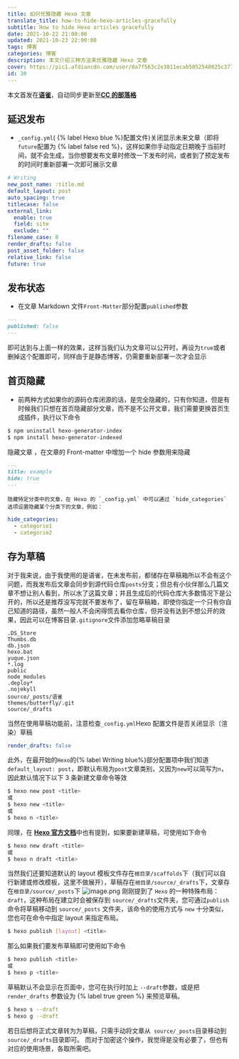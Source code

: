 ```yaml
---
title: 如何优雅隐藏 Hexo 文章
translate_title: how-to-hide-hexo-articles-gracefully
subtitle: How to hide Hexo articles gracefully
date: 2021-10-22 21:00:00
updated: 2021-10-23 22:00:00
tags: 博客
categories: 博客
description: 本文介绍三种方法来优雅隐藏 Hexo 文章
cover: https://pic1.afdiancdn.com/user/8a7f563c2e3811ecab5852540025c377/common/aa5ebc0731a66fa5fb73df76da759ae3_w1920_h1080_s557.jpg
id: 30
---
```


本文首发在[**语雀**](https://www.yuque.com/ccknbc/blog/30)，自动同步更新至[**CC 的部落格**](https://blog.ccknbc.cc/posts/how-to-hide-hexo-articles-gracefully)

## 延迟发布

- `_config.yml`( {% label Hexo blue %}配置文件)关闭显示未来文章（即将`future`配置为 {% label false red %}，这样如果你手动指定日期晚于当前时间，就不会生成，当你想要发布文章时修改一下发布时间，或者到了预定发布的时间时重新部署一次即可展示文章

```yaml
# Writing
new_post_name: :title.md
default_layout: post
auto_spacing: true
titlecase: false
external_link:
  enable: true
  field: site
  exclude: ""
filename_case: 0
render_drafts: false
post_asset_folder: false
relative_link: false
future: true
```

## 发布状态

- 在文章 Markdown 文件`Front-Matter`部分配置`published`参数

```markdown
---
published: false
---
```

即可达到与上面一样的效果，这样当我们认为文章可以公开时，再设为`true`或者删掉这个配置即可，同样由于是静态博客，仍需要重新部署一次才会显示

## 首页隐藏

- 前两种方式如果你的源码仓库闭源的话，是完全隐藏的，只有你知道，但是有时候我们只想在首页隐藏部分文章，而不是不公开文章，我们需要更换首页生成插件，执行以下命令

```bash
$ npm uninstall hexo-generator-index
$ npm install hexo-generator-indexed
```

隐藏文章 ，在文章的 Front-matter 中增加一个 hide 参数用来隐藏

```markdown
---
title: example
hide: true
---
```

    隐藏特定分类中的文章，在 Hexo 的 `_config.yml` 中可以通过 `hide_categories` 选项设置隐藏某个分类下的文章，例如：

```yaml
hide_categories:
  - categorie1
  - categorie2
```

## 存为草稿

对于我来说，由于我使用的是语雀，在未发布前，都储存在草稿箱所以不会有这个问题，而我发布后文章会同步到源代码仓库`posts`分支；但总有小伙伴那么几篇文章不想让别人看到，所以水了这篇文章；并且生成后的代码仓库大多数情况下是公开的，所以还是推荐没写完就不要发布了，留在草稿箱，即使你指定一个只有你自己知道的路径，虽然一般人不会闲得慌去看你仓库，但并没有达到不想公开的效果，因此可以在博客目录`.gitignore`文件添加忽略草稿目录

```
.DS_Store
Thumbs.db
db.json
hexo.bat
yuque.json
*.log
public
node_modules
.deploy*
.nojekyll
source/_posts/语雀
themes/butterfly/.git
source/_drafts
```

当然在使用草稿功能前，注意检查`_config.yml`Hexo 配置文件是否关闭显示（渲染）草稿

```yaml
render_drafts: false
```

此外，在最开始的`Hexo`的{% label Writing blue%}部分配置项中我们知道`default_layout: post`，即默认布局为`post`文章类别，又因为`new`可以简写为`n`，因此默认情况下以下 3 条新建文章命令等效

```bash
$ hexo new post <title>
或
$ hexo new <title>
或
$ hexo n <title>
```

同理，在 [**Hexo 官方文档**](https://hexo.io/zh-cn/docs/writing#%E8%8D%89%E7%A8%BF)中也有提到，如果要新建草稿，可使用如下命令

```bash
$ hexo new draft <title>
或
$ hexo n draft <title>
```

当然我们还要知道默认的 layout 模板文件存在`根目录/scaffolds`下（我们可以自行新建或修改模板，这里不做展开），草稿存在`根目录/source/_drafts`下，文章存在`根目录/source/_posts`下
![image.png](https://cdn.nlark.com/yuque/0/2021/png/8391407/1634995673577-e2dcbc1a-09aa-4e23-9e85-e9fb14569860.png#clientId=uf9f3006a-c368-4&crop=0&crop=0&crop=1&crop=1&from=paste&id=u628c29ef&margin=%5Bobject%20Object%5D&name=image.png&originHeight=225&originWidth=773&originalType=binary&ratio=1&rotation=0&showTitle=false&size=19625&status=done&style=none&taskId=udd042d08-4723-4ea0-a066-d5e770f53ab&title=)
刚刚提到了 `Hexo` 的一种特殊布局：`draft`，这种布局在建立时会被保存到 `source/_drafts`文件夹，您可通过`publish` 命令将草稿移动到 `source/_posts` 文件夹，该命令的使用方式与 `new` 十分类似，您也可在命令中指定 layout 来指定布局。

```bash
$ hexo publish [layout] <title>
```

那么如果我们要发布草稿即可使用如下命令

```bash
$ hexo publish <title>
或
$ hexo p <title>
```

草稿默认不会显示在页面中，您可在执行时加上 `--draft`参数，或是把 `render_drafts` 参数设为 {% label true green %} 来预览草稿。

```bash
$ hexo s --draft
$ hexo g --draft
```

若日后想将正式文章转为为草稿，只需手动将文章从` source/_posts`目录移动到` source/_drafts`目录即可。
而对于加密这个操作，我觉得是没有必要了，但也有对应的使用场景，各取所需吧。
